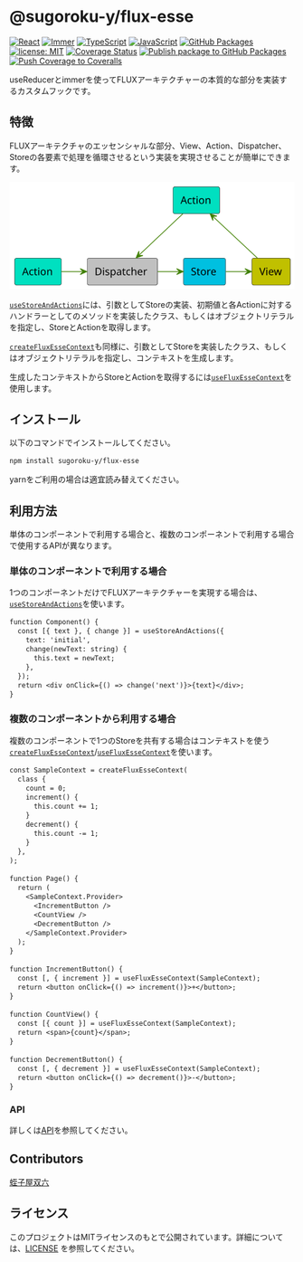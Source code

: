 # @sugoroku-y/flux-esse

[![React](https://img.shields.io/badge/-React-404040.svg?logo=react)](https://react.dev/)
[![Immer](https://img.shields.io/badge/-Immer-404040.svg?logo=immer)](https://github.com/immerjs/immer)
[![TypeScript](https://img.shields.io/badge/-TypeScript-404040.svg?logo=TypeScript)](https://www.typescriptlang.org/)
[![JavaScript](https://img.shields.io/badge/-JavaScript-404040.svg?logo=javascript)](https://developer.mozilla.org/en-US/docs/Web/JavaScript)
[![GitHub Packages](https://img.shields.io/badge/-GitHub%20Packages-181717.svg?logo=github&style=flat)](https://github.com/sugoroku-y/flux-esse/pkgs/npm/flux-esse)
[![license: MIT](https://img.shields.io/badge/license-MIT-blue.svg?style=flat)](./LICENSE)
[![Coverage Status](https://coveralls.io/repos/github/sugoroku-y/flux-esse/badge.svg?branch=main)](https://coveralls.io/github/sugoroku-y/flux-esse?branch=main)
[![Publish package to GitHub Packages](https://github.com/sugoroku-y/flux-esse/actions/workflows/publish.yml/badge.svg)](https://github.com/sugoroku-y/flux-esse/actions/workflows/publish.yml)
[![Push Coverage to Coveralls](https://github.com/sugoroku-y/flux-esse/actions/workflows/coverage.yml/badge.svg)](https://github.com/sugoroku-y/flux-esse/actions/workflows/coverage.yml)

useReducerとimmerを使ってFLUXアーキテクチャーの本質的な部分を実装するカスタムフックです。

## 特徴

FLUXアーキテクチャのエッセンシャルな部分、View、Action、Dispatcher、Storeの各要素で処理を循環させるという実装を実現させることが簡単にできます。

![FLUX](flux.svg)

<!--

```plantuml
@startuml
skinparam componentStyle rectangle
component Action as A #00e0c0
component Action as A2 #00e0c0
component Dispatcher as D #c0c0c0
component View as V #c0c000
component Store as S #00c0e0
skinparam ArrowColor #408000

A -> D
D -> S
S -> V
V -up-> A2
A2 -down-> D
@enduml
```

-->

[`useStoreAndActions`](api.md#usestoreandactions)には、引数としてStoreの実装、初期値と各Actionに対するハンドラーとしてのメソッドを実装したクラス、もしくはオブジェクトリテラルを指定し、StoreとActionを取得します。

[`createFluxEsseContext`](api.md#createfluxessecontext)も同様に、引数としてStoreを実装したクラス、もしくはオブジェクトリテラルを指定し、コンテキストを生成します。

生成したコンテキストからStoreとActionを取得するには[`useFluxEsseContext`](api.md#usefluxessecontext)を使用します。

## インストール

以下のコマンドでインストールしてください。

```bash
npm install sugoroku-y/flux-esse
```

yarnをご利用の場合は適宜読み替えてください。

## 利用方法

単体のコンポーネントで利用する場合と、複数のコンポーネントで利用する場合で使用するAPIが異なります。

### 単体のコンポーネントで利用する場合

1つのコンポーネントだけでFLUXアーキテクチャーを実現する場合は、[`useStoreAndActions`](api.md#usestoreandactions)を使います。

```tsx
function Component() {
  const [{ text }, { change }] = useStoreAndActions({
    text: 'initial',
    change(newText: string) {
      this.text = newText;
    },
  });
  return <div onClick={() => change('next')}>{text}</div>;
}
```

### 複数のコンポーネントから利用する場合

複数のコンポーネントで1つのStoreを共有する場合はコンテキストを使う[`createFluxEsseContext`](api.md#createfluxessecontext)/[`useFluxEsseContext`](api.md#usefluxessecontext)を使います。

```tsx
const SampleContext = createFluxEsseContext(
  class {
    count = 0;
    increment() {
      this.count += 1;
    }
    decrement() {
      this.count -= 1;
    }
  },
);

function Page() {
  return (
    <SampleContext.Provider>
      <IncrementButton />
      <CountView />
      <DecrementButton />
    </SampleContext.Provider>
  );
}

function IncrementButton() {
  const [, { increment }] = useFluxEsseContext(SampleContext);
  return <button onClick={() => increment()}>+</button>;
}

function CountView() {
  const [{ count }] = useFluxEsseContext(SampleContext);
  return <span>{count}</span>;
}

function DecrementButton() {
  const [, { decrement }] = useFluxEsseContext(SampleContext);
  return <button onClick={() => decrement()}>-</button>;
}
```

### API

詳しくは[API](api.md)を参照してください。

## Contributors

[蛭子屋双六](https://github.com/sugoroku-y)

## ライセンス

このプロジェクトはMITライセンスのもとで公開されています。詳細については、[LICENSE](LICENSE) を参照してください。
